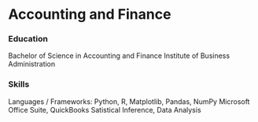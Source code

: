 # Accounting and Finance

### Education
Bachelor of Science in Accounting and Finance 
Institute of Business Administration

### Skills
Languages / Frameworks: Python, R, Matplotlib, Pandas, NumPy
Microsoft Office Suite, QuickBooks
Satistical Inference, Data Analysis
